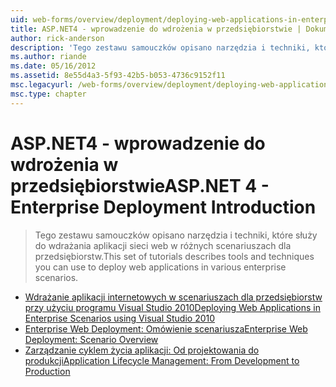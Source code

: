 ```yaml
---
uid: web-forms/overview/deployment/deploying-web-applications-in-enterprise-scenarios/index
title: ASP.NET4 - wprowadzenie do wdrożenia w przedsiębiorstwie | Dokumentacja firmy Microsoft
author: rick-anderson
description: 'Tego zestawu samouczków opisano narzędzia i techniki, które służy do wdrażania aplikacji sieci web w różnych scenariuszach dla przedsiębiorstw.'
ms.author: riande
ms.date: 05/16/2012
ms.assetid: 8e55d4a3-5f93-42b5-b053-4736c9152f11
msc.legacyurl: /web-forms/overview/deployment/deploying-web-applications-in-enterprise-scenarios
msc.type: chapter
---
```

<a name="aspnet-4---enterprise-deployment-introduction"></a><span data-ttu-id="cec06-103">ASP.NET4 - wprowadzenie do wdrożenia w przedsiębiorstwie</span><span class="sxs-lookup"><span data-stu-id="cec06-103">ASP.NET 4 - Enterprise Deployment Introduction</span></span>
====================
> <span data-ttu-id="cec06-104">Tego zestawu samouczków opisano narzędzia i techniki, które służy do wdrażania aplikacji sieci web w różnych scenariuszach dla przedsiębiorstw.</span><span class="sxs-lookup"><span data-stu-id="cec06-104">This set of tutorials describes tools and techniques you can use to deploy web applications in various enterprise scenarios.</span></span>


- [<span data-ttu-id="cec06-105">Wdrażanie aplikacji internetowych w scenariuszach dla przedsiębiorstw przy użyciu programu Visual Studio 2010</span><span class="sxs-lookup"><span data-stu-id="cec06-105">Deploying Web Applications in Enterprise Scenarios using Visual Studio 2010</span></span>](deploying-web-applications-in-enterprise-scenarios.md)
- [<span data-ttu-id="cec06-106">Enterprise Web Deployment: Omówienie scenariusza</span><span class="sxs-lookup"><span data-stu-id="cec06-106">Enterprise Web Deployment: Scenario Overview</span></span>](enterprise-web-deployment-scenario-overview.md)
- [<span data-ttu-id="cec06-107">Zarządzanie cyklem życia aplikacji: Od projektowania do produkcji</span><span class="sxs-lookup"><span data-stu-id="cec06-107">Application Lifecycle Management: From Development to Production</span></span>](application-lifecycle-management-from-development-to-production.md)
